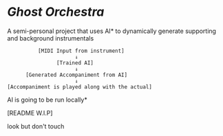 # ***Ghost Orchestra***
A semi-personal project that uses AI* to dynamically generate supporting and background instrumentals

              [MIDI Input from instrument]
                          ↓
                    [Trained AI]
                          ↓
          [Generated Accompaniment from AI]
                          ↓
    [Accompaniment is played along with the actual]

AI is going to be run locally*
    
[README W.I.P]

look but don't touch
